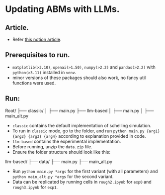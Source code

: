 # Updating ABMs with LLMs.

## Article.
- Refer [this notion article](https://wikipedia.com).

## Prerequisites to run.
- `matplotlib(>3.10)`, `openai(>1.50)`, `numpy(>2.2)` and `pandas(>2.2)` with `python(>3.11)` installed in `venv`.
- minor versions of these packages should also work, no fancy util functions were used.

## Run:
Root/
├── classic/
│   ├── main.py
├── llm-based
│   ├── main.py
│   ├── main_alt.py

- `classic` contains the default implementation of schelling simulation.
- To run in `classic` mode, go to the folder, and run `python main.py {arg1} {arg2} {arg3} {arg4}` according to explanation provided in code.
- `llm-based` contains the experimental implementation.
- Before running, unzip the `data.zip` file.
- Ensure the folder structure should look like this:

llm-based/
├── data/
├── main.py
├── main_alt.py

- Run `python main.py *args` for the first variant (with all parameters) and `python main_alt.py *args` for the second variant.
- Data can be replicated by running cells in `rough2.ipynb` for `exp0` and `rough3.ipynb` for `exp1`.
